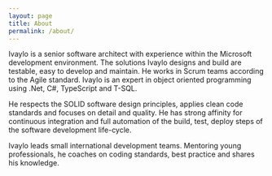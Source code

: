 ```yaml
---
layout: page
title: About
permalink: /about/
---
```


Ivaylo is a senior software architect with experience within the Microsoft development environment. The solutions Ivaylo designs and build are testable, easy to develop and maintain. He works in Scrum teams according to the Agile standard. Ivaylo is an expert in object oriented programming using .Net, C#, TypeScript and T-SQL.

He respects the SOLID software design principles, applies clean code standards and focuses on detail and quality. He has strong affinity for continuous integration and full automation of the build, test, deploy steps of the software development life-cycle.

Ivaylo leads small international development teams. Mentoring young professionals, he coaches on coding standards, best practice and shares his knowledge.